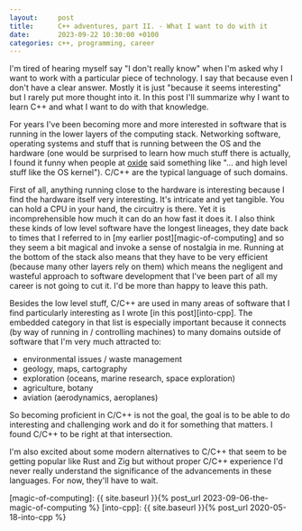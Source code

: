 ```yaml
---
layout:     post
title:      C++ adventures, part II. - What I want to do with it
date:       2023-09-22 10:30:00 +0100
categories: c++, programming, career
---
```


I'm tired of hearing myself say "I don't really know" when I'm asked why I want to work with a particular
piece of technology. I say that because even I don't have a clear
answer. Mostly it is just "because it seems interesting" but I rarely put more thought into it.
In this post I'll summarize why I want to learn C++ and what I want to do with that knowledge.

<!--more-->

For years I've been becoming more and more interested in software that is running in the lower
layers of the computing stack. Networking software, operating systems and stuff that is running
between the OS and the hardware (one would be surprised to learn how much stuff there is actually,
I found it funny when people at [oxide][oxide] said something like "... and high level stuff like the OS kernel").
C/C++ are the typical language of such domains.

First of all, anything running close to the hardware is interesting because I find the hardware itself 
very interesting. It's intricate and yet tangible. You can hold a CPU in your hand, the circuitry is there.
Yet it is incomprehensible how much it can do an how fast it does it.
I also think these kinds of low level software have the longest lineages, they date back to times that I referred to
in [my earlier post][magic-of-computing] and so they seem a bit magical and invoke a sense of nostalgia in me.
Running at the bottom of the stack also means that they have to be very efficient (because many other layers rely
on them) which means the negligent and wasteful approach to software development that I've been part of all my
career is not going to cut it. I'd be more than happy to leave this path.

Besides the low level stuff, C/C++ are used in many areas of software that I find particularly
interesting as I wrote [in this post][into-cpp]. The embedded category in that list is especially
important because it connects (by way of running in / controlling machines)
to many domains outside of software that I'm very much attracted to:

- environmental issues / waste management
- geology, maps, cartography
- exploration (oceans, marine research, space exploration)
- agriculture, botany
- aviation (aerodynamics, aeroplanes)

So becoming proficient in C/C++ is not the goal, the goal is to be able to do interesting
and challenging work and do it for something that matters. I found C/C++ to be right at
that intersection.

I'm also excited about some modern alternatives to C/C++ that seem to be getting popular like
Rust and Zig but without proper C/C++ experience I'd never really understand the significance
of the advancements in these languages. For now, they'll have to wait.

[oxide]: https://oxide.computer/
[magic-of-computing]: {{ site.baseurl }}{% post_url 2023-09-06-the-magic-of-computing %}
[into-cpp]: {{ site.baseurl }}{% post_url 2020-05-18-into-cpp %}
